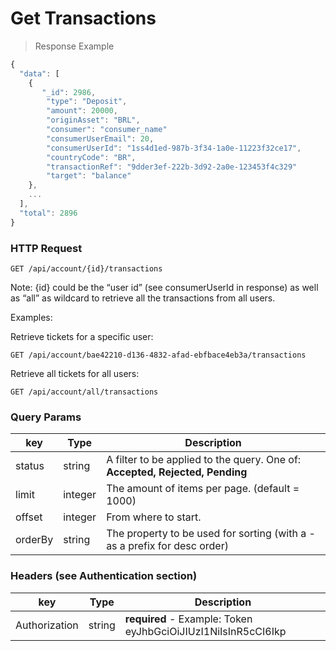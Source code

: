 # Get Transactions

> Response Example

```javascript
{
  "data": [
    {
       "_id": 2986,
        "type": "Deposit",
        "amount": 20000,
        "originAsset": "BRL",
        "consumer": "consumer_name"
        "consumerUserEmail": 20,
        "consumerUserId": "1ss4d1ed-987b-3f34-1a0e-11223f32ce17",
        "countryCode": "BR",
        "transactionRef": "9dder3ef-222b-3d92-2a0e-123453f4c329"
        "target": "balance"
    },
    ...
  ],
  "total": 2896
}
```

### HTTP Request

`GET /api/account/{id}/transactions`

<aside class="notice">
  Note: {id} could be the “user id” (see consumerUserId in response) as well as “all” as wildcard to retrieve all the transactions from all users.
</aside>
 
Examples:

Retrieve tickets for a specific user:

`GET /api/account/bae42210-d136-4832-afad-ebfbace4eb3a/transactions`

Retrieve all tickets for all users:

`GET /api/account/all/transactions`

### Query Params

| key     | Type    | Description                                                                               |
| ------- | ------- | ----------------------------------------------------------------------------------------- |
| status  | string  | A filter to be applied to the query. One of: <strong>Accepted, Rejected, Pending</strong> |
| limit   | integer | The amount of items per page. (default = 1000)                                            |
| offset  | integer | From where to start.                                                                      |
| orderBy | string  | The property to be used for sorting (with a - as a prefix for desc order)                 |

### Headers (see Authentication section)

| key           | Type   | Description                                                                |
| ------------- | ------ | -------------------------------------------------------------------------- |
| Authorization | string | <strong>required</strong> - Example: Token eyJhbGciOiJIUzI1NiIsInR5cCI6Ikp |
